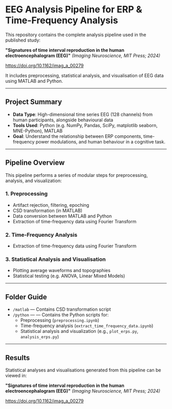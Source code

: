 # EEG Analysis Pipeline for ERP & Time-Frequency Analysis

This repository contains the complete analysis pipeline used in the published study:  

**"Signatures of time interval reproduction in the human electroencephalogram (EEG)"**  *(Imaging Neuroscience, MIT Press; 2024)*

https://doi.org/10.1162/imag_a_00279

It includes preprocessing, statistical analysis, and visualisation of EEG data using MATLAB and Python. 

---

## Project Summary
- **Data Type**: High-dimensional time series EEG (128 channels) from human participants, alongside behavioural data
- **Tools Used**: Python (e.g. NumPy, Pandas, SciPy, matplotlib seaborn, MNE-Python), MATLAB
- **Goal**: Understand the relationship between ERP components, time-frequency power modulations, and human behaviour in a cognitive task.

---

## Pipeline Overview

This pipeline performs a series of modular steps for preprocessing, analysis, and visualization:

### 1. Preprocessing
- Artifact rejection, filtering, epoching
- CSD transformation (in MATLAB)
- Data conversion between MATLAB and Python
- Extraction of time-frequency data using Fourier Transform

### 2. Time-Frequency Analysis
- Extraction of time-frequency data using Fourier Transform

### 3. Statistical Analysis and Visualisation 
- Plotting average waveforms and topographies
- Statistical testing (e.g. ANOVA, Linear Mixed Models)
  
---

## Folder Guide
- `/matlab` — Contains CSD transformation script
- `/python` — — Contains the Python scripts for:
  - Preprocessing (`preprocessing.ipynb`)
  - Time-frequency analysis (`extract_time_frequency_data.ipynb`)
  - Statistical analysis and visualization (e.g., `plot_erps.py`, `analysis_erps.py`)

---

## Results
Statistical analyses and visualisations generated from this pipeline can be viewed in:  

**"Signatures of time interval reproduction in the human electroencephalogram (EEG)"**  *(Imaging Neuroscience, MIT Press; 2024)*  

https://doi.org/10.1162/imag_a_00279
